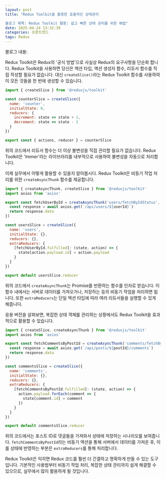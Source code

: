 ```yaml
---
layout: post
title: "Redux Toolkit을 활용한 효율적인 상태관리

블로그 제목: Redux Toolkit 활용: 쉽고 빠른 상태 관리를 위한 해법"
date: 2025-04-24 13:32:39
categories: 프론트엔드
tags: Redux
---
```


블로그 내용:

Redux Toolkit은 Redux의 '공식 방법'으로 사실상 Redux의 요구사항을 단순화 합니다. Redux Toolkit을 사용하면 당신은 액션 타입, 액션 생성자 함수, 리듀서 함수를 직접 작성할 필요가 없습니다. 대신 `createSlice()`라는 Redux Toolkit 함수를 사용하여 이 모든 것들을 한 번에 생성할 수 있습니다.

```javascript
import { createSlice } from '@reduxjs/toolkit'

const counterSlice = createSlice({
  name: 'counter',
  initialState: 0,
  reducers: {
    increment: state => state + 1,
    decrement: state => state - 1
  }
})

export const { actions, reducer } = counterSlice
```
위의 코드에서 리듀서 함수는 더 이상 불변성을 직접 관리할 필요가 없습니다. Redux Toolkit은 'Immer'라는 라이브러리를 내부적으로 사용하여 불변성을 자동으로 처리합니다. 

이제 실무에서 어떻게 활용할 수 있을지 알아봅시다. Redux Toolkit은 비동기 작업 처리를 위한 `createAsyncThunk` 함수를 제공합니다. 

```javascript
import { createAsyncThunk, createSlice } from '@reduxjs/toolkit'
import axios from 'axios'

export const fetchUserById = createAsyncThunk('users/fetchByIdStatus', async (userId, thunkAPI) => {
  const response = await axios.get(`/api/users/${userId}`)
  return response.data
})

const usersSlice = createSlice({
  name: 'users',
  initialState: {},
  reducers: {},
  extraReducers: {
    [fetchUserById.fulfilled]: (state, action) => {
      state[action.payload.id] = action.payload
    }
  }
})

export default usersSlice.reducer
```

위의 코드에서 `createAsyncThunk`는 Promise를 반환하는 함수를 인자로 받습니다. 이 함수 내에서는 서버로 데이터를 가져오거나, 저장하는 등의 비동기 작업을 처리하면 됩니다. 또한 `extraReducers`는 단일 액션 타입에 따라 여러 리듀서들을 실행할 수 있게 해줍니다.

응용 버전을 살펴보면, 복잡한 상태 객체를 관리하는 상황에서도 Redux Toolkit을 효과적으로 활용할 수 있습니다. 

```javascript
import { createSlice, createAsyncThunk } from '@reduxjs/toolkit'
import axios from 'axios'

export const fetchCommentsByPostId = createAsyncThunk('comments/fetchByPostIdStatus', async (postId, thunkAPI) => {
  const response = await axios.get(`/api/posts/${postId}/comments`)
  return response.data
})

const commentsSlice = createSlice({
  name: 'comments',
  initialState: {},
  reducers: {},
  extraReducers: {
    [fetchCommentsByPostId.fulfilled]: (state, action) => {
      action.payload.forEach(comment => {
        state[comment.id] = comment
      })
    }
  }
})

export default commentsSlice.reducer
```
위의 코드에서는 포스트 ID로 댓글들을 가져와서 상태에 저장하는 시나리오를 보여줍니다. `fetchCommentsByPostId`라는 비동기 액션을 통해 서버에서 데이터를 가져온 후, 이를 상태에 반영하는 부분은 `extraReducers`를 통해 처리합니다.

Redux Toolkit은 익히면 Redux 코드를 훨씬 더 간결하고 명확하게 만들 수 있는 도구입니다. 기본적인 사용법부터 비동기 작업 처리, 복잡한 상태 관리까지 쉽게 해결할 수 있으므로, 실무에서 많이 활용하게 될 것입니다.
